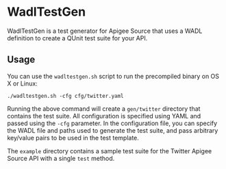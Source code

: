 WadlTestGen
===========

WadlTestGen is a test generator for Apigee Source that uses a WADL definition to create a QUnit test suite for your API.

Usage
-----

You can use the `wadltestgen.sh` script to run the precompiled binary on OS X or Linux:

    ./wadltestgen.sh -cfg cfg/twitter.yaml

Running the above command will create a `gen/twitter` directory that contains the test suite. All configuration is specified using YAML and passed using the `-cfg` parameter. In the configuration file, you can specify the WADL file and paths used to generate the test suite, and pass arbitrary key/value pairs to be used in the test template.

The `example` directory contains a sample test suite for the Twitter Apigee Source API with a single `test` method.
